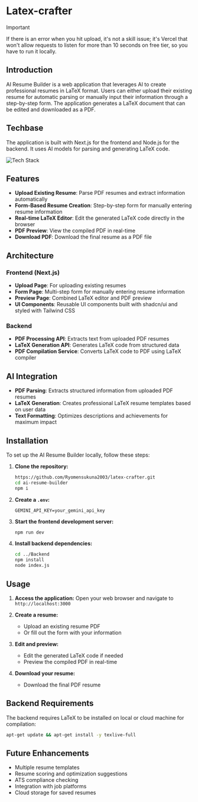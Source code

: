
# Latex-crafter

> [!IMPORTANT]  
> If there is an error when you hit upload, it's not a skill issue; it's Vercel that won't allow requests to listen for more than 10 seconds on free tier, so you have to run it locally. 

## Introduction

AI Resume Builder is a web application that leverages AI to create professional resumes in LaTeX format. Users can either upload their existing resume for automatic parsing or manually input their information through a step-by-step form. The application generates a LaTeX document that can be edited and downloaded as a PDF.

## Techbase

The application is built with Next.js for the frontend and Node.js for the backend. It uses AI models for parsing and generating LaTeX code.

<img src="https://skillicons.dev/icons?i=nextjs,react,nodejs,tailwind,express&theme=dark" alt="Tech Stack" />

## Features

- **Upload Existing Resume**: Parse PDF resumes and extract information automatically
- **Form-Based Resume Creation**: Step-by-step form for manually entering resume information
- **Real-time LaTeX Editor**: Edit the generated LaTeX code directly in the browser
- **PDF Preview**: View the compiled PDF in real-time
- **Download PDF**: Download the final resume as a PDF file

## Architecture

### Frontend (Next.js)

- **Upload Page**: For uploading existing resumes
- **Form Page**: Multi-step form for manually entering resume information
- **Preview Page**: Combined LaTeX editor and PDF preview
- **UI Components**: Reusable UI components built with shadcn/ui and styled with Tailwind CSS

### Backend

- **PDF Processing API**: Extracts text from uploaded PDF resumes
- **LaTeX Generation API**: Generates LaTeX code from structured data
- **PDF Compilation Service**: Converts LaTeX code to PDF using LaTeX compiler

## AI Integration

- **PDF Parsing**: Extracts structured information from uploaded PDF resumes
- **LaTeX Generation**: Creates professional LaTeX resume templates based on user data
- **Text Formatting**: Optimizes descriptions and achievements for maximum impact

## Installation

To set up the AI Resume Builder locally, follow these steps:

1. **Clone the repository:**

   ```sh
   https://github.com/Ryomensukuna2003/latex-crafter.git
   cd ai-resume-builder
   npm i 
   ```

3. **Create a `.env`:**

   ```
   GEMINI_API_KEY=your_gemini_api_key
   ```

4. **Start the frontend development server:**

   ```sh
   npm run dev
   ```

5. **Install backend dependencies:**

   ```sh
   cd ../Backend
   npm install
   node index.js
   ```

## Usage

1. **Access the application:** Open your web browser and navigate to `http://localhost:3000`

2. **Create a resume:**
   - Upload an existing resume PDF
   - Or fill out the form with your information

3. **Edit and preview:**
   - Edit the generated LaTeX code if needed
   - Preview the compiled PDF in real-time

4. **Download your resume:**
   - Download the final PDF resume

## Backend Requirements

The backend requires LaTeX to be installed on local or cloud machine for compilation:

```sh
apt-get update && apt-get install -y texlive-full
```

## Future Enhancements 

- Multiple resume templates
- Resume scoring and optimization suggestions
- ATS compliance checking
- Integration with job platforms
- Cloud storage for saved resumes
